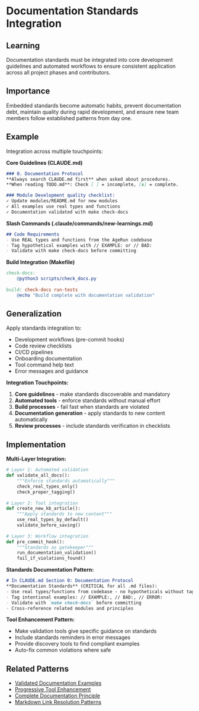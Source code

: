 # Documentation Standards Integration

## Learning
Documentation standards must be integrated into core development guidelines and automated workflows to ensure consistent application across all project phases and contributors.

## Importance
Embedded standards become automatic habits, prevent documentation debt, maintain quality during rapid development, and ensure new team members follow established patterns from day one.

## Example
Integration across multiple touchpoints:

**Core Guidelines (CLAUDE.md)**
```markdown
### 0. Documentation Protocol
**Always search CLAUDE.md first** when asked about procedures.
**When reading TODO.md**: Check [ ] = incomplete, [x] = complete.

### Module Development quality checklist:
✓ Update modules/README.md for new modules
✓ All examples use real types and functions
✓ Documentation validated with make check-docs
```

**Slash Commands (.claude/commands/new-learnings.md)**
```markdown
## Code Requirements
- Use REAL types and functions from the AgeRun codebase
- Tag hypothetical examples with // EXAMPLE: or // BAD:
- Validate with make check-docs before committing
```

**Build Integration (Makefile)**
```makefile
check-docs:
    @python3 scripts/check_docs.py
    
build: check-docs run-tests
    @echo "Build complete with documentation validation"
```

## Generalization
Apply standards integration to:
- Development workflows (pre-commit hooks)
- Code review checklists
- CI/CD pipelines
- Onboarding documentation
- Tool command help text
- Error messages and guidance

**Integration Touchpoints:**
1. **Core guidelines** - make standards discoverable and mandatory
2. **Automated tools** - enforce standards without manual effort
3. **Build processes** - fail fast when standards are violated
4. **Documentation generation** - apply standards to new content automatically
5. **Review processes** - include standards verification in checklists

## Implementation

**Multi-Layer Integration:**
```python
# Layer 1: Automated validation
def validate_all_docs():
    """Enforce standards automatically"""
    check_real_types_only()
    check_proper_tagging()
    
# Layer 2: Tool integration  
def create_new_kb_article():
    """Apply standards to new content"""
    use_real_types_by_default()
    validate_before_saving()
    
# Layer 3: Workflow integration
def pre_commit_hook():
    """Standards as gatekeeper"""
    run_documentation_validation()
    fail_if_violations_found()
```

**Standards Documentation Pattern:**
```markdown
# In CLAUDE.md Section 0: Documentation Protocol
**Documentation Standards** (CRITICAL for all .md files):
- Use real types/functions from codebase - no hypotheticals without tags
- Tag intentional examples: // EXAMPLE:, // BAD:, // ERROR:
- Validate with `make check-docs` before committing
- Cross-reference related modules and principles
```

**Tool Enhancement Pattern:**
- Make validation tools give specific guidance on standards
- Include standards reminders in error messages
- Provide discovery tools to find compliant examples
- Auto-fix common violations where safe

## Related Patterns
- [Validated Documentation Examples](validated-documentation-examples.md)
- [Progressive Tool Enhancement](progressive-tool-enhancement.md)
- [Complete Documentation Principle](complete-documentation-principle.md)
- [Markdown Link Resolution Patterns](markdown-link-resolution-patterns.md)